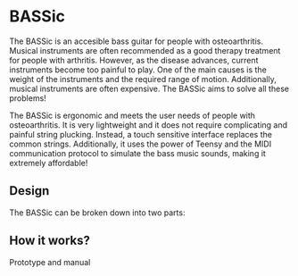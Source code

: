 # BASSic

The BASSic is an accesible bass guitar for people with osteoarthritis. Musical instruments are often recommended as a good therapy treatment for people with arthritis. However, as the disease advances, current instruments become too painful to play. One of the main causes is the weight of the instruments and the required range of motion. Additionally, musical instruments are often expensive. The BASSic aims to solve all these problems!

The BASSic is ergonomic and meets the user needs of people with osteoarthritis. It is very lightweight and it does not require complicating and painful string plucking. Instead, a touch sensitive interface replaces the common strings. Additionally, it uses the power of Teensy and the MIDI communication protocol to simulate the bass music sounds, making it extremely affordable!

## Design

The BASSic can be broken down into two parts:

## How it works?

Prototype and manual

